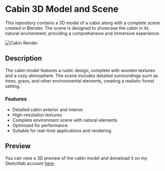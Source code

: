 # Cabin 3D Model and Scene

This repository contains a 3D model of a cabin along with a complete scene created in Blender. The scene is designed to showcase the cabin in its natural environment, providing a comprehensive and immersive experience.

![Cabin Render](Cabintest2.png)

## Description

The cabin model features a rustic design, complete with wooden textures and a cozy atmosphere. The scene includes detailed surroundings such as trees, grass, and other environmental elements, creating a realistic forest setting.

### Features

- Detailed cabin exterior and interior
- High-resolution textures
- Complete environment scene with natural elements
- Optimized for performance
- Suitable for real-time applications and rendering

## Preview

You can view a 3D preview of the cabin model and donwload it on my Sketchfab account [here](https://sketchfab.com/thepolygonic).
